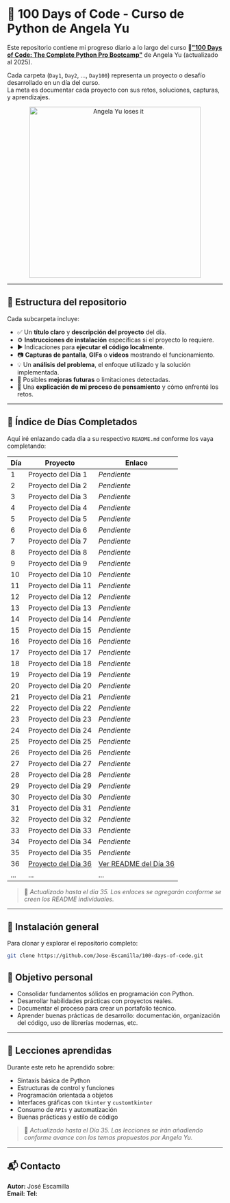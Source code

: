 # 🐍 100 Days of Code - Curso de Python de Angela Yu

Este repositorio contiene mi progreso diario a lo largo del curso 🔗[**"100 Days of Code: The Complete Python Pro Bootcamp"**](https://www.udemy.com/course/100-days-of-code/?srsltid=AfmBOoqXNp44AZo_nD8_QYPr7c2X3pqRs4ibJuQM2gFKR36XMr9y_pvI&couponCode=ST21MT30625G2) de Angela Yu (actualizado al 2025). 

Cada carpeta (`Day1`, `Day2`, ..., `Day100`) representa un proyecto o desafío desarrollado en un día del curso.  
La meta es documentar cada proyecto con sus retos, soluciones, capturas, y aprendizajes.

<!-- ![Angela Yu loses it](https://github.com/Jose-Escamilla/100-days-of-code/raw/master/angela-yu.gif) -->
<p align="center"> <img src="https://github.com/Jose-Escamilla/100-days-of-code/raw/master/angela-yu.gif" width="400" alt="Angela Yu loses it"> </p>

---

## 📁 Estructura del repositorio

Cada subcarpeta incluye:

- ✅ Un **título claro** y **descripción del proyecto** del día.
- ⚙️ **Instrucciones de instalación** específicas si el proyecto lo requiere.
- ▶️ Indicaciones para **ejecutar el código localmente**.
- 📷 **Capturas de pantalla**, **GIFs** o **videos** mostrando el funcionamiento.
- 💡 Un **análisis del problema**, el enfoque utilizado y la solución implementada.
- 🚀 Posibles **mejoras futuras** o limitaciones detectadas.
- 🧠 Una **explicación de mi proceso de pensamiento** y cómo enfrenté los retos.

---

## 📌 Índice de Días Completados

Aquí iré enlazando cada día a su respectivo `README.md` conforme los vaya completando:

| Día | Proyecto | Enlace |
|-----|----------|--------|
| 1   | Proyecto del Día 1  | _Pendiente_ |
| 2   | Proyecto del Día 2  | _Pendiente_ |
| 3   | Proyecto del Día 3  | _Pendiente_ |
| 4   | Proyecto del Día 4  | _Pendiente_ |
| 5   | Proyecto del Día 5  | _Pendiente_ |
| 6   | Proyecto del Día 6  | _Pendiente_ |
| 7   | Proyecto del Día 7  | _Pendiente_ |
| 8   | Proyecto del Día 8  | _Pendiente_ |
| 9   | Proyecto del Día 9  | _Pendiente_ |
| 10  | Proyecto del Día 10 | _Pendiente_ |
| 11  | Proyecto del Día 11 | _Pendiente_ |
| 12  | Proyecto del Día 12 | _Pendiente_ |
| 13  | Proyecto del Día 13 | _Pendiente_ |
| 14  | Proyecto del Día 14 | _Pendiente_ |
| 15  | Proyecto del Día 15 | _Pendiente_ |
| 16  | Proyecto del Día 16 | _Pendiente_ |
| 17  | Proyecto del Día 17 | _Pendiente_ |
| 18  | Proyecto del Día 18 | _Pendiente_ |
| 19  | Proyecto del Día 19 | _Pendiente_ |
| 20  | Proyecto del Día 20 | _Pendiente_ |
| 21  | Proyecto del Día 21 | _Pendiente_ |
| 22  | Proyecto del Día 22 | _Pendiente_ |
| 23  | Proyecto del Día 23 | _Pendiente_ |
| 24  | Proyecto del Día 24 | _Pendiente_ |
| 25  | Proyecto del Día 25 | _Pendiente_ |
| 26  | Proyecto del Día 26 | _Pendiente_ |
| 27  | Proyecto del Día 27 | _Pendiente_ |
| 28  | Proyecto del Día 28 | _Pendiente_ |
| 29  | Proyecto del Día 29 | _Pendiente_ |
| 30  | Proyecto del Día 30 | _Pendiente_ |
| 31  | Proyecto del Día 31 | _Pendiente_ |
| 32  | Proyecto del Día 32 | _Pendiente_ |
| 33  | Proyecto del Día 33 | _Pendiente_ |
| 34  | Proyecto del Día 34 | _Pendiente_ |
| 35  | Proyecto del Día 35 | _Pendiente_ |
| 36  | [Proyecto del Día 36](./Day36/) | [Ver README del Día 36](./Day36/README_Day36.md) |
| ... | ... | ... |

> 📌 *Actualizado hasta el día 35. Los enlaces se agregarán conforme se creen los README individuales.*

---
## 🔧 Instalación general

Para clonar y explorar el repositorio completo:

```bash
git clone https://github.com/Jose-Escamilla/100-days-of-code.git
```
## 🌱 Objetivo personal

- Consolidar fundamentos sólidos en programación con Python.
- Desarrollar habilidades prácticas con proyectos reales.
- Documentar el proceso para crear un portafolio técnico.
- Aprender buenas prácticas de desarrollo: documentación, organización del código, uso de librerías modernas, etc.

---

## 🧠 Lecciones aprendidas

Durante este reto he aprendido sobre:

- Sintaxis básica de Python
- Estructuras de control y funciones
- Programación orientada a objetos
- Interfaces gráficas con `tkinter` y `customtkinter`
- Consumo de `APIs` y automatización
- Buenas prácticas y estilo de código


> 📌 *Actualizado hasta el Día 35. Las lecciones se irán añadiendo conforme avance con los temas propuestos por Angela Yu.*

---

## 📬 Contacto

**Autor:** José Escamilla  
**Email:** 
**Tel:**
